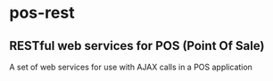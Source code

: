 # pos-rest
## RESTful web services for POS (Point Of Sale)
A set of web services for use with AJAX calls in a POS application
